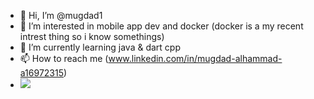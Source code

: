 - 👋 Hi, I’m @mugdad1
- 👀 I’m interested in mobile app dev and docker (docker is a my recent intrest thing so i know somethings)
- 🌱 I’m currently learning java & dart cpp
- 📫 How to reach me (www.linkedin.com/in/mugdad-alhammad-a16972315)
- ![](https://github-profile-trophy.vercel.app/?username=mugdad1&theme=tokyonight&no-frame=true&no-bg=false&margin-w=4)

<!---
mugdad1/mugdad1 is a ✨ special ✨ repository because its `README.md` (this file) appears on your GitHub profile.
You can click the Preview link to take a look at your changes.
--->
